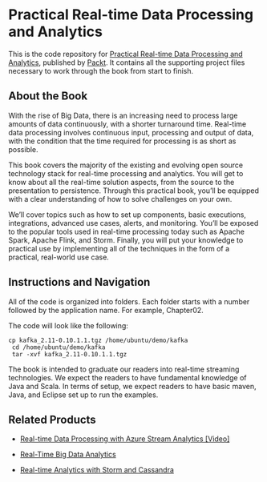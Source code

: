 # Practical Real-time Data Processing and Analytics
This is the code repository for [Practical Real-time Data Processing and Analytics](https://www.packtpub.com/big-data-and-business-intelligence/practical-real-time-data-processing-and-analytics?utm_source=github&utm_medium=repository&utm_campaign=9781787281202), published by [Packt](https://www.packtpub.com/?utm_source=github). It contains all the supporting project files necessary to work through the book from start to finish.
## About the Book
With the rise of Big Data, there is an increasing need to process large amounts of data continuously, with a shorter turnaround time. Real-time data processing involves continuous input, processing and output of data, with the condition that the time required for processing is as short as possible.

This book covers the majority of the existing and evolving open source technology stack for real-time processing and analytics. You will get to know about all the real-time solution aspects, from the source to the presentation to persistence. Through this practical book, you’ll be equipped with a clear understanding of how to solve challenges on your own.

We’ll cover topics such as how to set up components, basic executions, integrations, advanced use cases, alerts, and monitoring. You’ll be exposed to the popular tools used in real-time processing today such as Apache Spark, Apache Flink, and Storm. Finally, you will put your knowledge to practical use by implementing all of the techniques in the form of a practical, real-world use case.
## Instructions and Navigation
All of the code is organized into folders. Each folder starts with a number followed by the application name. For example, Chapter02.



The code will look like the following:
```
cp kafka_2.11-0.10.1.1.tgz /home/ubuntu/demo/kafka
 cd /home/ubuntu/demo/kafka
 tar -xvf kafka_2.11-0.10.1.1.tgz
```

The book is intended to graduate our readers into real-time streaming technologies. We expect the readers to have fundamental knowledge of Java and Scala. In terms of setup, we expect readers to have basic maven, Java, and Eclipse set up to run the examples.

## Related Products
* [Real-time Data Processing with Azure Stream Analytics [Video]](https://www.packtpub.com/big-data-and-business-intelligence/real-time-data-processing-azure-stream-analytics-video?utm_source=github&utm_medium=repository&utm_campaign=9781788395885)

* [Real-Time Big Data Analytics](https://www.packtpub.com/big-data-and-business-intelligence/real-time-big-data-analytics?utm_source=github&utm_medium=repository&utm_campaign=9781784391409)

* [Real-time Analytics with Storm and Cassandra](https://www.packtpub.com/big-data-and-business-intelligence/learning-real-time-analytics-storm-and-cassandra?utm_source=github&utm_medium=repository&utm_campaign=9781784395490)

